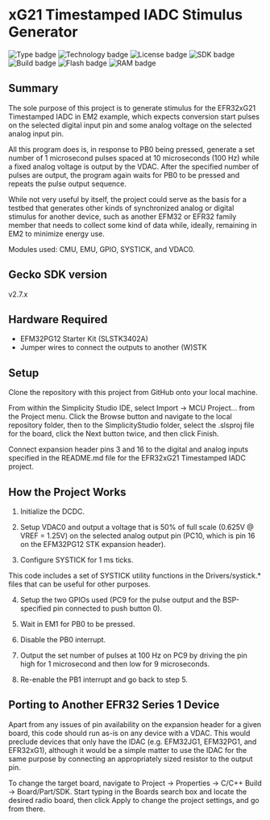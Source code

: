 # xG21 Timestamped IADC Stimulus Generator #
![Type badge](https://img.shields.io/badge/dynamic/json?url=https://raw.githubusercontent.com/SiliconLabs/application_examples_ci/master/platform_applications/platform_pg12_iadc_stimulus_common.json&label=Type&query=type&color=green)
![Technology badge](https://img.shields.io/badge/dynamic/json?url=https://raw.githubusercontent.com/SiliconLabs/application_examples_ci/master/platform_applications/platform_pg12_iadc_stimulus_common.json&label=Technology&query=technology&color=green)
![License badge](https://img.shields.io/badge/dynamic/json?url=https://raw.githubusercontent.com/SiliconLabs/application_examples_ci/master/platform_applications/platform_pg12_iadc_stimulus_common.json&label=License&query=license&color=green)
![SDK badge](https://img.shields.io/badge/dynamic/json?url=https://raw.githubusercontent.com/SiliconLabs/application_examples_ci/master/platform_applications/platform_pg12_iadc_stimulus_common.json&label=SDK&query=sdk&color=green)
![Build badge](https://img.shields.io/endpoint?url=https://raw.githubusercontent.com/SiliconLabs/application_examples_ci/master/platform_applications/platform_pg12_iadc_stimulus_build_status.json)
![Flash badge](https://img.shields.io/badge/dynamic/json?url=https://raw.githubusercontent.com/SiliconLabs/application_examples_ci/master/platform_applications/platform_pg12_iadc_stimulus_common.json&label=Flash&query=flash&color=blue)
![RAM badge](https://img.shields.io/badge/dynamic/json?url=https://raw.githubusercontent.com/SiliconLabs/application_examples_ci/master/platform_applications/platform_pg12_iadc_stimulus_common.json&label=RAM&query=ram&color=blue)

## Summary ##

The sole purpose of this project is to generate stimulus for the
EFR32xG21 Timestamped IADC in EM2 example, which expects conversion
start pulses on the selected digital input pin and some analog voltage
on the selected analog input pin.

All this program does is, in response to PB0 being pressed, generate a
set number of 1 microsecond pulses spaced at 10 microseconds (100 Hz)
while a fixed analog voltage is output by the VDAC. After the specified
number of pulses are output, the program again waits for PB0 to be
pressed and repeats the pulse output sequence.

While not very useful by itself, the project could serve as the basis
for a testbed that generates other kinds of synchronized analog or
digital stimulus for another device, such as another EFM32 or  EFR32
family member that needs to collect some kind of data while, ideally,
remaining in EM2 to minimize energy use.
  
Modules used: CMU, EMU, GPIO, SYSTICK, and VDAC0.

## Gecko SDK version ##

v2.7.x

## Hardware Required ##

* EFM32PG12 Starter Kit (SLSTK3402A)
* Jumper wires to connect the outputs to another (W)STK

## Setup ##

Clone the repository with this project from GitHub onto your local machine.

From within the Simplicity Studio IDE, select Import -> MCU Project...
from the Project menu. Click the Browse button and navigate to the
local repository folder, then to the SimplicityStudio folder, select
the .slsproj file for the board, click the Next button twice, and then
click Finish.

Connect expansion header pins 3 and 16 to the digital and analog inputs
specified in the README.md file for the EFR32xG21 Timestamped IADC
project.

## How the Project Works ##

1. Initialize the DCDC.

2. Setup VDAC0 and output a voltage that is 50% of full scale
   (0.625V @ VREF = 1.25V) on the selected analog output pin (PC10,
   which is pin 16 on the EFM32PG12 STK expansion header).

3. Configure SYSTICK for 1 ms ticks.

This code includes a set of SYSTICK utility functions in the
Drivers/systick.* files that can be useful for other purposes.

4. Setup the two GPIOs used (PC9 for the pulse output and the
   BSP-specified pin connected to push button 0).

5. Wait in EM1 for PB0 to be pressed.

6. Disable the PB0 interrupt.

7. Output the set number of pulses at 100 Hz on PC9 by driving the pin
   high for 1 microsecond and then low for 9 microseconds.

8. Re-enable the PB1 interrupt and go back to step 5.

## Porting to Another EFR32 Series 1 Device ##

Apart from any issues of pin availability on the expansion header for a
given board, this code should run as-is on any device with a VDAC. This
would preclude devices that only have the IDAC (e.g. EFM32JG1, EFM32PG1,
and EFR32xG1), although it would be a simple matter to use the IDAC for
the same purpose by connecting an appropriately sized resistor to the
output pin.

To change the target board, navigate to Project -> Properties -> C/C++ Build -> Board/Part/SDK.
Start typing in the Boards search box and locate the desired radio board,
then click Apply to change the project settings, and go from there.